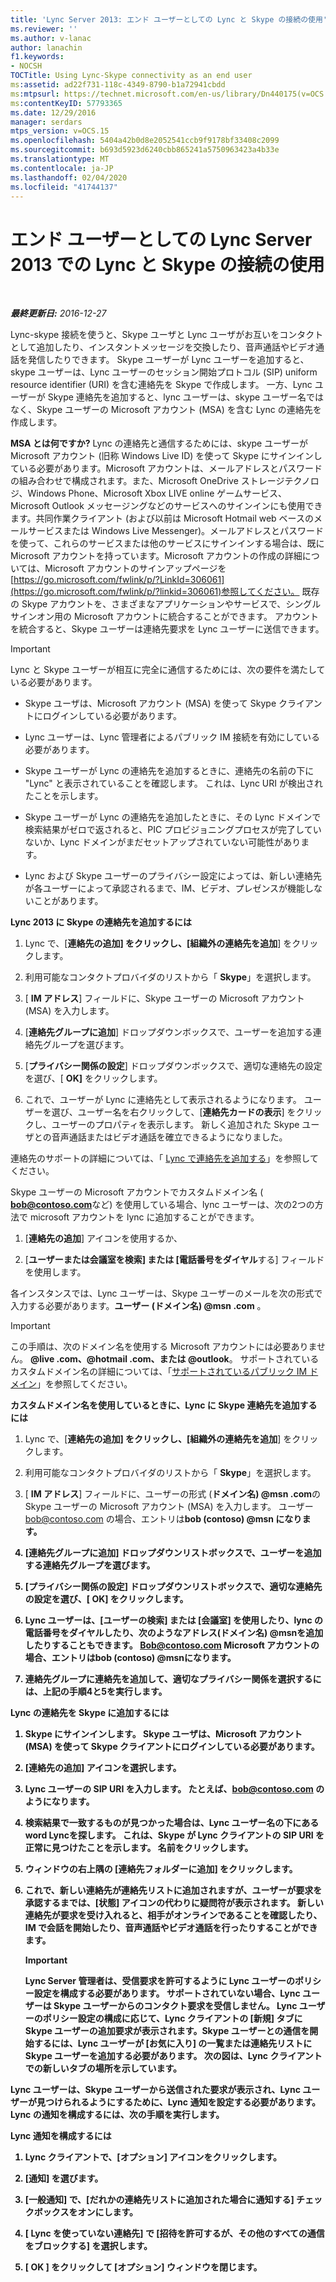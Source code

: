```yaml
---
title: 'Lync Server 2013: エンド ユーザーとしての Lync と Skype の接続の使用'
ms.reviewer: ''
ms.author: v-lanac
author: lanachin
f1.keywords:
- NOCSH
TOCTitle: Using Lync-Skype connectivity as an end user
ms:assetid: ad22f731-118c-4349-8790-b1a72941cbdd
ms:mtpsurl: https://technet.microsoft.com/en-us/library/Dn440175(v=OCS.15)
ms:contentKeyID: 57793365
ms.date: 12/29/2016
manager: serdars
mtps_version: v=OCS.15
ms.openlocfilehash: 5404a42b0d8e2052541ccb9f9178bf33408c2099
ms.sourcegitcommit: b693d5923d6240cbb865241a5750963423a4b33e
ms.translationtype: MT
ms.contentlocale: ja-JP
ms.lasthandoff: 02/04/2020
ms.locfileid: "41744137"
---
```

<div data-xmlns="http://www.w3.org/1999/xhtml">

<div class="topic" data-xmlns="http://www.w3.org/1999/xhtml" data-msxsl="urn:schemas-microsoft-com:xslt" data-cs="http://msdn.microsoft.com/en-us/">

<div data-asp="http://msdn2.microsoft.com/asp">

# <a name="using-lync-skype-connectivity-in-lync-server-2013-as-an-end-user"></a>エンド ユーザーとしての Lync Server 2013 での Lync と Skype の接続の使用

</div>

<div id="mainSection">

<div id="mainBody">

<span> </span>

_**最終更新日:** 2016-12-27_

Lync-skype 接続を使うと、Skype ユーザと Lync ユーザがお互いをコンタクトとして追加したり、インスタントメッセージを交換したり、音声通話やビデオ通話を発信したりできます。 Skype ユーザーが Lync ユーザーを追加すると、skype ユーザーは、Lync ユーザーのセッション開始プロトコル (SIP) uniform resource identifier (URI) を含む連絡先を Skype で作成します。 一方、Lync ユーザーが Skype 連絡先を追加すると、lync ユーザーは、skype ユーザー名ではなく、Skype ユーザーの Microsoft アカウント (MSA) を含む Lync の連絡先を作成します。

**MSA とは何ですか?** Lync の連絡先と通信するためには、skype ユーザーが Microsoft アカウント (旧称 Windows Live ID) を使って Skype にサインインしている必要があります。Microsoft アカウントは、メールアドレスとパスワードの組み合わせで構成されます。また、Microsoft OneDrive ストレージテクノロジ、Windows Phone、Microsoft Xbox LIVE online ゲームサービス、Microsoft Outlook メッセージングなどのサービスへのサインインにも使用できます。共同作業クライアント (および以前は Microsoft Hotmail web ベースのメールサービスまたは Windows Live Messenger)。メールアドレスとパスワードを使って、これらのサービスまたは他のサービスにサインインする場合は、既に Microsoft アカウントを持っています。Microsoft アカウントの作成の詳細については、Microsoft アカウントのサインアップページを[https://go.microsoft.com/fwlink/p/?LinkId=306061](https://go.microsoft.com/fwlink/p/?linkid=306061)参照してください。 既存の Skype アカウントを、さまざまなアプリケーションやサービスで、シングルサインオン用の Microsoft アカウントに統合することができます。 アカウントを統合すると、Skype ユーザーは連絡先要求を Lync ユーザーに送信できます。

<div>


> [!IMPORTANT]  
> Lync と Skype ユーザーが相互に完全に通信するためには、次の要件を満たしている必要があります。 
> <UL>
> <LI>
> <P>Skype ユーザは、Microsoft アカウント (MSA) を使って Skype クライアントにログインしている必要があります。</P>
> <LI>
> <P>Lync ユーザーは、Lync 管理者によるパブリック IM 接続を有効にしている必要があります。</P>
> <LI>
> <P>Skype ユーザーが Lync の連絡先を追加するときに、連絡先の名前の下に "Lync" と表示されていることを確認します。 これは、Lync URI が検出されたことを示します。</P>
> <LI>
> <P>Skype ユーザーが Lync の連絡先を追加したときに、その Lync ドメインで検索結果がゼロで返されると、PIC プロビジョニングプロセスが完了していないか、Lync ドメインがまだセットアップされていない可能性があります。</P>
> <LI>
> <P>Lync および Skype ユーザーのプライバシー設定によっては、新しい連絡先が各ユーザーによって承認されるまで、IM、ビデオ、プレゼンスが機能しないことがあります。</P></LI></UL>



</div>

**Lync 2013 に Skype の連絡先を追加するには**

1.  Lync で、[**連絡先の追加] をクリックし、[組織外の連絡先を追加**] をクリックします。

2.  利用可能なコンタクトプロバイダのリストから「 **Skype**」を選択します。

3.  [ **IM アドレス**] フィールドに、Skype ユーザーの Microsoft アカウント (MSA) を入力します。

4.  [**連絡先グループに追加**] ドロップダウンボックスで、ユーザーを追加する連絡先グループを選びます。

5.  [**プライバシー関係の設定**] ドロップダウンボックスで、適切な連絡先の設定を選び、[ **OK]** をクリックします。

6.  これで、ユーザーが Lync に連絡先として表示されるようになります。 ユーザーを選び、ユーザー名を右クリックして、[**連絡先カードの表示**] をクリックし、ユーザーのプロパティを表示します。 新しく追加された Skype ユーザとの音声通話またはビデオ通話を確立できるようになりました。

連絡先のサポートの詳細については、「 [Lync で連絡先を追加する](https://support.office.com/en-us/article/add-a-contact-ae55b88d-b9af-48da-bffe-7cc720a5059a)」を参照してください。

Skype ユーザーの Microsoft アカウントでカスタムドメイン名 ( <strong>bob@contoso.com</strong>など) を使用している場合、lync ユーザーは、次の2つの方法で microsoft アカウントを lync に追加することができます。

1.  [**連絡先の追加**] アイコンを使用するか、

2.  [**ユーザーまたは会議室を検索] または [電話番号をダイヤル**する] フィールドを使用します。

各インスタンスでは、Lync ユーザーは、Skype ユーザーのメールを次の形式で入力する必要があります。<strong>ユーザー (ドメイン名) @msn .com</strong> 。

<div>


> [!IMPORTANT]  
> この手順は、次のドメイン名を使用する Microsoft アカウントには必要ありません。 <STRONG>@live .com、@hotmail .com、または @outlook</STRONG>。 サポートされているカスタムドメイン名の詳細については、「<A href="https://support.microsoft.com/kb/897567">サポートされているパブリック IM ドメイン</A>」を参照してください。



</div>

**カスタムドメイン名を使用しているときに、Lync に Skype 連絡先を追加するには**

1.  Lync で、[**連絡先の追加] をクリックし、[組織外の連絡先を追加**] をクリックします。

2.  利用可能なコンタクトプロバイダのリストから「 **Skype**」を選択します。

3.  [ **IM アドレス**] フィールドに、ユーザーの形式 (<strong>ドメイン名) @msn .com</strong>の Skype ユーザーの Microsoft アカウント (MSA) を入力します。 ユーザー bob@contoso.com の場合、エントリは<strong>bob (contoso) @msn になり<strong>ます。

4.  [**連絡先グループに追加**] ドロップダウンリストボックスで、ユーザーを追加する連絡先グループを選びます。

5.  [**プライバシー関係の設定**] ドロップダウンリストボックスで、適切な連絡先の設定を選び、[ **OK]** をクリックします。

6.  Lync ユーザーは、[ユーザーの**検索] または [会議室**] を使用したり、lync の電話番号をダイヤルしたり、次のようなアドレス<strong>(ドメイン名) @msn</strong>を追加したりすることもできます。 Bob@contoso.com Microsoft アカウントの場合、エントリは<strong>bob (contoso) @msn</strong>になります。

7.  連絡先グループに連絡先を追加して、適切なプライバシー関係を選択するには、上記の手順4と5を実行します。

**Lync の連絡先を Skype に追加するには**

1.  Skype にサインインします。 Skype ユーザは、Microsoft アカウント (MSA) を使って Skype クライアントにログインしている必要があります。

2.  [連絡先の追加] アイコンを選択します。

3.  Lync ユーザーの SIP URI を入力します。 たとえば、bob@contoso.com のようになります。

4.  検索結果で一致するものが見つかった場合は、Lync ユーザー名の下にある word **Lync**を探します。 これは、Skype が Lync クライアントの SIP URI を正常に見つけたことを示します。 名前をクリックします。

5.  ウィンドウの右上隅の [連絡先フォルダーに追加] をクリックします。

6.  これで、新しい連絡先が連絡先リストに追加されますが、ユーザーが要求を承認するまでは、[状態] アイコンの代わりに疑問符が表示されます。 新しい連絡先が要求を受け入れると、相手がオンラインであることを確認したり、IM で会話を開始したり、音声通話やビデオ通話を行ったりすることができます。
    
    <div>
    

    > [!IMPORTANT]  
    > Lync Server 管理者は、受信要求を許可するように Lync ユーザーのポリシー設定を構成する必要があります。 サポートされていない場合、Lync ユーザーは Skype ユーザーからのコンタクト要求を受信しません。 Lync ユーザーのポリシー設定の構成に応じて、Lync クライアントの [<STRONG>新規</STRONG>] タブに Skype ユーザーの追加要求が表示されます。Skype ユーザーとの通信を開始するには、Lync ユーザーが [お気に入り] の一覧または連絡先リストに Skype ユーザーを追加する必要があります。 次の図は、Lync クライアントでの<STRONG>新しい</STRONG>タブの場所を示しています。

    
    </div>

Lync ユーザーは、Skype ユーザーから送信された要求が表示され、Lync ユーザーが見つけられるようにするために、Lync 通知を設定する必要があります。 Lync の通知を構成するには、次の手順を実行します。

**Lync 通知を構成するには**

1.  Lync クライアントで、[**オプション**] アイコンをクリックします。

2.  [**通知**] を選びます。

3.  [**一般通知**] で、[**だれかの連絡先リストに追加された場合**に通知する] チェックボックスをオンにします。

4.  [ **Lync を使っていない連絡先**] で [**招待を許可するが、その他のすべての通信をブロックする**] を選択します。

5.  [ **OK** ] をクリックして [オプション] ウィンドウを閉じます。

</div>

<span> </span>

</div>

</div>

</div>

